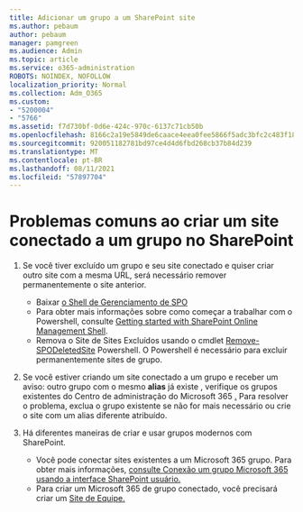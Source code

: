 ```yaml
---
title: Adicionar um grupo a um SharePoint site
ms.author: pebaum
author: pebaum
manager: pamgreen
ms.audience: Admin
ms.topic: article
ms.service: o365-administration
ROBOTS: NOINDEX, NOFOLLOW
localization_priority: Normal
ms.collection: Adm_O365
ms.custom:
- "5200004"
- "5766"
ms.assetid: f7d730bf-0d6e-424c-970c-6137c71cb50b
ms.openlocfilehash: 8166c2a19e5849de6caace4eea0fee5866f5adc3bfc2c483f18fc788c1bf2fa9
ms.sourcegitcommit: 920051182781bd97ce4d4d6fbd268cb37b84d239
ms.translationtype: MT
ms.contentlocale: pt-BR
ms.lasthandoff: 08/11/2021
ms.locfileid: "57897704"
---
```

# <a name="common-issues-when-creating-a-group-connected-site-in-sharepoint"></a>Problemas comuns ao criar um site conectado a um grupo no SharePoint

1. Se você tiver excluído um grupo e seu site conectado e quiser criar outro site com a mesma URL, será necessário remover permanentemente o site anterior.

   - Baixar [o Shell de Gerenciamento de SPO](https://support.office.com/article/introduction-to-the-sharepoint-online-management-shell-c16941c3-19b4-4710-8056-34c034493429)
   - Para obter mais informações sobre como começar a trabalhar com o Powershell, consulte [Getting started with SharePoint Online Management Shell](https://docs.microsoft.com/powershell/module/sharepoint-online/remove-sposite).
   - Remova o Site de Sites Excluídos usando o cmdlet [Remove-SPODeletedSite](https://docs.microsoft.com/powershell/module/sharepoint-online/remove-sposite?view=sharepoint-ps) Powershell. O Powershell é necessário para excluir permanentemente sites de grupo.

1. Se você estiver criando um site conectado a um grupo e receber um aviso: outro grupo com o mesmo **alias** já existe , verifique os grupos existentes do Centro de administração do Microsoft 365 [.](https://admin.microsoft.com/AdminPortal/Home#/groups) Para resolver o problema, exclua o grupo existente se não for mais necessário ou crie o site com um alias diferente atribuído.

1. Há diferentes maneiras de criar e usar grupos modernos com SharePoint.

   - Você pode conectar sites existentes a um Microsoft 365 grupo. Para obter mais informações, [consulte Conexão um grupo Microsoft 365 usando a interface SharePoint usuário.](https://docs.microsoft.com/sharepoint/dev/transform/modernize-connect-to-office365-group#connect-an-office-365-group-using-the-sharepoint-user-interface)
   - Para criar um Microsoft 365 de grupo conectado, você precisará criar um [Site de Equipe.](https://admin.microsoft.com/sharepoint)

